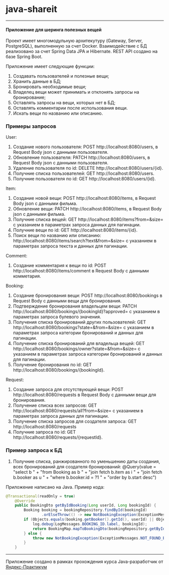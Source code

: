 # java-shareit
---
#### Приложение для шеринга полезных вещей

Проект имеет многомодульную архитекутуру (Gateway, Server, PostgreSQL), выполненную за счет Docker.
Взаимодействие с БД реализовано за счет Spring Data JPA и Hibernate. 
REST API создано на базе Spring Boot.

Приложение имеет следующие функции:
1. Создавать пользователей и полезные вещи;
2. Хранить данные в БД;
3. Бронировать необходимые вещи;
4. Владелец вещи может принимать и отклонять запросы на бронирование;
5. Оставлять запросы на вещи, которых нет в БД;
6. Оставлять комментарии после использования вещи.
7. Искать вещи по названию или описанию.

### Примеры запросов

User:
1. Создание нового пользователя: POST http://localhost:8080/users, в Request Body json с данными пользователя.
2. Обновление пользователя: PATCH http://localhost:8080/users, в Request Body json с данными пользователя.
3. Удаление пользователя по id: DELETE http://localhost:8080/users/{id}.
4. Получние списка пользователей: GET http://localhost:8080/users.
5. Получние пользователя по id: GET http://localhost:8080/users/{id}.

Item:
1. Создание новой вещи: POST http://localhost:8080/items, в Request Body json с данными фильма.
2. Обновление вещи: PATCH http://localhost:8080/items, в Request Body json с данными фильма.
4. Получние списка вещей: GET http://localhost:8080/items?from=&size= с указанием в параметрах запроса данных для пагинации.
5. Получние вещи по id: GET http://localhost:8080/items/{id}.
6. Поиск вещи по названию или описанию: http://localhost:8080/items/search?text&from=&size= с указанием в параметрах запроса текста и данных для пагинации.

Comment:
1. Создание комментария к вещи по id: POST http://localhost:8080/items/comment в Request Body с данными комметария.

Booking:
1. Создание бронирования вещи: POST http://localhost:8080/bookings в Request Body с данными вещи для бронирования.
2. Подтверждение бронирования владельцем вещи: PATCH http://localhost:8080/bookings/{bookingId}?approved= с указанием в параметрах запроса булевого значения.
3. Получения списка бронирований других пользователей: GET http://localhost:8080/bookings?state=&from=&size= с указанием в параметрах запроса категории бронирований и данных для пагинации. 
4. Получение списка бронирований для владельца вещей: GET http://localhost:8080/bookings/owner?state=&from=&size= с указанием в параметрах запроса категории бронирований и данных для пагинации.
5. Получение бронирования по id: GET http://localhost:8080/bookings/{bookingId}.

Request:
1. Создание запроса для отсутствующей вещи: POST http://localhost:8080/requests в Request Body с данными вещи для бронирования.
2. Получение списка всех запросов: GET http://localhost:8080/requests/all?from=&size= с указанием в параметрах запроса данных для пагинации.
3. Получение списка запросов для создателя запроса: GET http://localhost:8080/requests
4. Получние запроса по id: GET http://localhost:8080/requests/{requestId}.

### Пример запроса к БД
1. Получние списка, ранжированного по уменьшению даты создания, всех бронирований для создателя бронирований: 
@Query(value = "select b " +
            "from Booking as b " +
            "join fetch b.item as i " +
            "join fetch b.booker as u " +
            "where b.booker.id = ?1 " +
            "order by b.start desc")

Приложение написано на Java. Пример кода:
```java
@Transactional(readOnly = true)
    @Override
    public BookingDto getByIdBooking(Long userId, Long bookingId) {
        Booking booking = bookingRepository.findById(bookingId)
                .orElseThrow(() -> new NotBookingException(ExceptionMessages.NOT_FOUND_BOOKING.label));
        if (Objects.equals(booking.getBooker().getId(), userId) || Objects.equals(booking.getItem().getOwner().getId(), userId)) {
            log.debug(LogMessages.BOOKING_ID.label, bookingId);
            return BookingMap.mapToBookingDto(bookingRepository.getByIdBooking(bookingId, userId));
        } else {
            throw new NotBookingException(ExceptionMessages.NOT_FOUND_BOOKING.label);
        }
    }
```
----
Приложение создано в рамках прохождения курса Java-разработчик от [Яндекс-Практикум](https://practicum.yandex.ru/java-developer/ "Тут учат Java!") 

